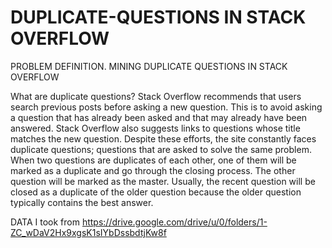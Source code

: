 # DUPLICATE-QUESTIONS IN STACK OVERFLOW

PROBLEM DEFINITION.
MINING DUPLICATE QUESTIONS IN STACK OVERFLOW

What are duplicate questions?
Stack Overflow recommends that users search previous posts before asking a new question. 
This is to avoid asking a question that has already been asked and that may already have been answered. 
Stack Overflow also suggests links to questions whose title matches the new question. Despite these efforts, 
the site constantly faces duplicate questions; questions that are asked to solve the same problem. 
When two questions are duplicates of each other, one of them will be marked as a duplicate and go through the closing process. 
The other question will be marked as the master. Usually, the recent question will be closed as a duplicate of the older question 
because the older question typically contains the best answer.


DATA
I took from https://drive.google.com/drive/u/0/folders/1-ZC_wDaV2Hx9xgsK1sIYbDssbdtjKw8f
